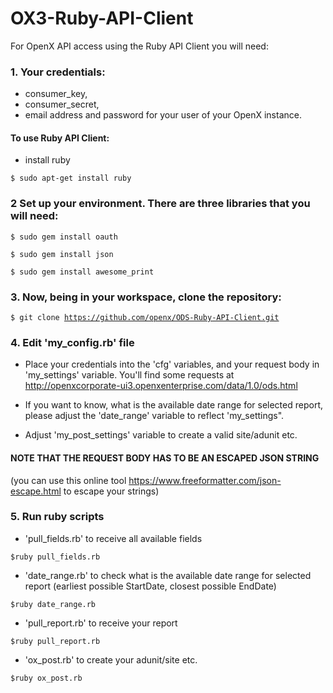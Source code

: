 OX3-Ruby-API-Client
===================
For OpenX API access using the Ruby API Client you will need:

### 1. Your credentials:
- consumer_key,
- consumer_secret,
- email address and password for your user of your OpenX instance.

#### To use Ruby API Client:
- install ruby

<code>$ sudo apt-get install ruby</code>

### 2 Set up your environment. There are three libraries that you will need:

<code>$ sudo gem install oauth </code>

<code>$ sudo gem install json</code>

<code>$ sudo gem install awesome_print</code>


### 3. Now, being in your workspace, clone the repository:

<code>$ git clone https://github.com/openx/ODS-Ruby-API-Client.git</code>

### 4. Edit 'my_config.rb' file
- Place your credentials into the 'cfg' variables, and your request body in 'my_settings' variable.
You'll find some requests at http://openxcorporate-ui3.openxenterprise.com/data/1.0/ods.html

- If you want to know, what is the available date range for selected report, please adjust the 'date_range' variable to reflect 'my_settings".

- Adjust 'my_post_settings' variable to create a valid site/adunit etc.

#### NOTE THAT THE REQUEST BODY HAS TO BE AN ESCAPED JSON STRING
(you can use this online tool https://www.freeformatter.com/json-escape.html to escape your strings)

### 5. Run ruby scripts
- 'pull_fields.rb' to receive all available fields

<code>$ruby pull_fields.rb</code>

- 'date_range.rb' to check what is the available date range for selected report (earliest possible StartDate, closest possible EndDate)

<code>$ruby date_range.rb</code>

- 'pull_report.rb' to receive your report

<code>$ruby pull_report.rb</code>

- 'ox_post.rb' to create your adunit/site etc.

<code>$ruby ox_post.rb</code>
